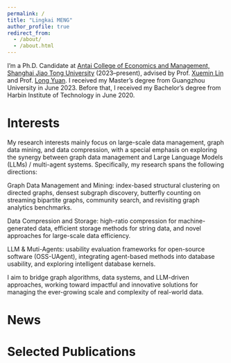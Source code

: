 ```yaml
---
permalink: /
title: "Lingkai MENG"
author_profile: true
redirect_from: 
  - /about/
  - /about.html
---
```


I’m a Ph.D. Candidate at [Antai College of Economics and Management, Shanghai Jiao Tong University](https://www.acem.sjtu.edu.cn/) (2023–present), advised by Prof. [Xuemin Lin](https://scholar.google.com/citations?user=j6rglkYAAAAJ&hl=en) and Prof. [Long Yuan](https://longyuancn.github.io/). I received my Master’s degree from Guangzhou University in June 2023. Before that, I received my Bachelor’s degree from Harbin Institute of Technology in June 2020.

Interests
======
My research interests mainly focus on large-scale data management, graph data mining, and data compression, with a special emphasis on exploring the synergy between graph data management and Large Language Models (LLMs) / multi-agent systems. Specifically, my research spans the following directions:

Graph Data Management and Mining: index-based structural clustering on directed graphs, densest subgraph discovery, butterfly counting on streaming bipartite graphs, community search, and revisiting graph analytics benchmarks.

Data Compression and Storage: high-ratio compression for machine-generated data, efficient storage methods for string data, and novel approaches for large-scale data efficiency.

LLM & Muti-Agents: usability evaluation frameworks for open-source software (OSS-UAgent), integrating agent-based methods into database usability, and exploring intelligent database kernels.

I aim to bridge graph algorithms, data systems, and LLM-driven approaches, working toward impactful and innovative solutions for managing the ever-growing scale and complexity of real-world data.


News
======

Selected Publications
======
